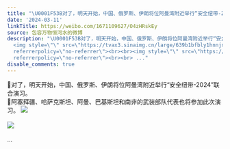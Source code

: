 ```yaml
---
title: "\U0001F53B对了，明天开始，中国、俄罗斯、伊朗将位阿曼湾附近举行“安全纽带-2024”联合演习。\U0001F53B阿塞拜疆、哈萨克斯坦、阿曼、巴基斯坦和南非的武装部队代表也将参..."
date: '2024-03-11'
linkTitle: https://weibo.com/1671109627/O4zHRskEy
source: 包容万物恒河水的微博
description: "\U0001F53B对了，明天开始，中国、俄罗斯、伊朗将位阿曼湾附近举行“安全纽带-2024”联合演习。<br>\U0001F53B阿塞拜疆、哈萨克斯坦、阿曼、巴基斯坦和南非的武装部队代表也将参加此次演习。
  <img style=\"\" src=\"https://tvax3.sinaimg.cn/large/639b1bfbly1hnnjmb305rj210n0e5tep.jpg\"
  referrerpolicy=\"no-referrer\"><br><br><img style=\"\" src=\"https://tvax3.sinaimg.cn/large/639b1bfbly1hnnjoa4s71j20cf0jkwok.jpg\"
  referrerpolicy=\"no-referrer\"><br><br> ..."
disable_comments: true
---
```

🔻对了，明天开始，中国、俄罗斯、伊朗将位阿曼湾附近举行“安全纽带-2024”联合演习。<br>🔻阿塞拜疆、哈萨克斯坦、阿曼、巴基斯坦和南非的武装部队代表也将参加此次演习。 <img style="" src="https://tvax3.sinaimg.cn/large/639b1bfbly1hnnjmb305rj210n0e5tep.jpg" referrerpolicy="no-referrer"><br><br><img style="" src="https://tvax3.sinaimg.cn/large/639b1bfbly1hnnjoa4s71j20cf0jkwok.jpg" referrerpolicy="no-referrer"><br><br> ...